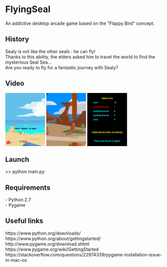 <h1> FlyingSeal </h1>
<p> An addictive desktop arcade game based on the "Flappy Bird" concept.  </p>
<h2> History </h2>
<p> Sealy is not like the other seals : he can fly! <br/> Thanks to this ability, the elders asked him to travel the world to find the mysterious Seal Sea... <br/> Are you ready to fly for a fantastic journey with Sealy? </p> 
<h2> Video </h2>
   
<a href="https://www.youtube.com/watch?v=3ZQwRB19KwM"><img src="./ressources/readmeImages/startScreen.png" align="center" height="40%" width="25%"></a> 
<a href="https://www.youtube.com/watch?v=3ZQwRB19KwM"><img src="./ressources/readmeImages/playScreen.png" align="center" height="40%" width="25%"></a>
<a href="https://www.youtube.com/watch?v=3ZQwRB19KwM"><img src="./ressources/readmeImages/highscoreScreen.png" align="center" height="40%" width="25%"></a>
<h2> Launch </h2> 
<p> >> python main.py </p>
<h2> Requirements </h2> 
<p> - Python 2.7 <br/> - Pygame </p>
<h2> Useful links </h2>
<p> https://www.python.org/downloads/ <br/> https://www.python.org/about/gettingstarted/ <br/> http://www.pygame.org/download.shtml  <br/> https://www.pygame.org/wiki/GettingStarted <br/> https://stackoverflow.com/questions/22974339/pygame-installation-issue-in-mac-os </p>
